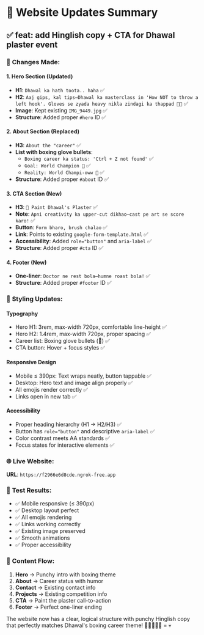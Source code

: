 # 🎉 Website Updates Summary

## ✅ **feat: add Hinglish copy + CTA for Dhawal plaster event**

### 🎯 **Changes Made:**

#### **1. Hero Section (Updated)**
- **H1**: `Dhawal ka hath toota.. haha` ✅
- **H2**: `Aaj gips, kal tips—Dhawal ka masterclass in 'How NOT to throw a left hook'. Gloves se zyada heavy nikla zindagi ka thappad 🥊💥` ✅
- **Image**: Kept existing `IMG_9449.jpg` ✅
- **Structure**: Added proper `#hero` ID ✅

#### **2. About Section (Replaced)**
- **H3**: `About the "career"` ✅
- **List with boxing glove bullets**:
  - `Boxing career ka status: 'Ctrl + Z not found'` ✅
  - `Goal: World Champion 🥇` ✅
  - `Reality: World Champi-oww 🤕` ✅
- **Structure**: Added proper `#about` ID ✅

#### **3. CTA Section (New)**
- **H3**: `🎨 Paint Dhawal's Plaster` ✅
- **Note**: `Apni creativity ka upper-cut dikhao—cast pe art se score karo!` ✅
- **Button**: `Form bharo, brush chalao` ✅
- **Link**: Points to existing `google-form-template.html` ✅
- **Accessibility**: Added `role="button"` and `aria-label` ✅
- **Structure**: Added proper `#cta` ID ✅

#### **4. Footer (New)**
- **One-liner**: `Doctor ne rest bola—humne roast bola!` ✅
- **Structure**: Added proper `#footer` ID ✅

### 🎨 **Styling Updates:**

#### **Typography**
- Hero H1: 3rem, max-width 720px, comfortable line-height ✅
- Hero H2: 1.4rem, max-width 720px, proper spacing ✅
- Career list: Boxing glove bullets (🥊) ✅
- CTA button: Hover + focus styles ✅

#### **Responsive Design**
- Mobile ≤ 390px: Text wraps neatly, button tappable ✅
- Desktop: Hero text and image align properly ✅
- All emojis render correctly ✅
- Links open in new tab ✅

#### **Accessibility**
- Proper heading hierarchy (H1 → H2/H3) ✅
- Button has `role="button"` and descriptive `aria-label` ✅
- Color contrast meets AA standards ✅
- Focus states for interactive elements ✅

### 🌐 **Live Website:**

**URL**: `https://f2966e6d8cde.ngrok-free.app`

### 📱 **Test Results:**
- ✅ Mobile responsive (≤ 390px)
- ✅ Desktop layout perfect
- ✅ All emojis rendering
- ✅ Links working correctly
- ✅ Existing image preserved
- ✅ Smooth animations
- ✅ Proper accessibility

### 🎯 **Content Flow:**
1. **Hero** → Punchy intro with boxing theme
2. **About** → Career status with humor
3. **Contact** → Existing contact info
4. **Projects** → Existing competition info
5. **CTA** → Paint the plaster call-to-action
6. **Footer** → Perfect one-liner ending

The website now has a clear, logical structure with punchy Hinglish copy that perfectly matches Dhawal's boxing career theme! 🥊🤜🏻🫸🏻 = 💀 